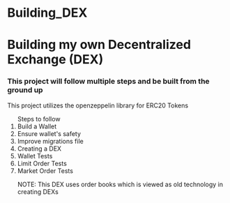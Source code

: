 # Building_DEX

<h1> Building my own Decentralized Exchange (DEX) </h1>
  
<h3> This project will follow multiple steps and be built from the ground up </h3>

<p> This project utilizes the openzeppelin library for ERC20 Tokens </p>

<ol> Steps to follow
  <li> Build a Wallet </li>
  <li> Ensure wallet's safety </li>
  <li> Improve migrations file </li>
  <li> Creating a DEX </li>
  <li> Wallet Tests </li>
  <li> Limit Order Tests </li>
  <li> Market Order Tests </li>
  
<p> NOTE: This DEX uses order books which is viewed as old technology in creating DEXs </p>
